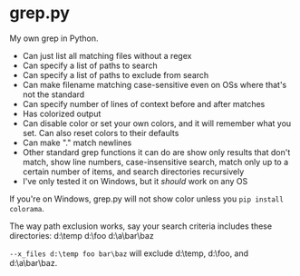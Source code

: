 # grep.py
My own grep in Python.

- Can just list all matching files without a regex
- Can specify a list of paths to search
- Can specify a list of paths to exclude from search
- Can make filename matching case-sensitive even on OSs where that's not the standard
- Can specify number of lines of context before and after matches
- Has colorized output
- Can disable color or set your own colors, and it will remember what you set. Can also reset colors to their defaults
- Can make "." match newlines
- Other standard grep functions it can do are show only results that don't match, show line numbers, case-insensitive search, match only up to a certain number of items, and search directories recursively
- I've only tested it on Windows, but it *should* work on any OS

If you're on Windows, grep.py will not show color unless you `pip install colorama`.

The way path exclusion works, say your search criteria includes these directories:
d:\temp
d:\foo
d:\a\bar\baz

`--x_files d:\temp foo bar\baz` will exclude d:\temp, d:\foo, and d:\a\bar\baz.










